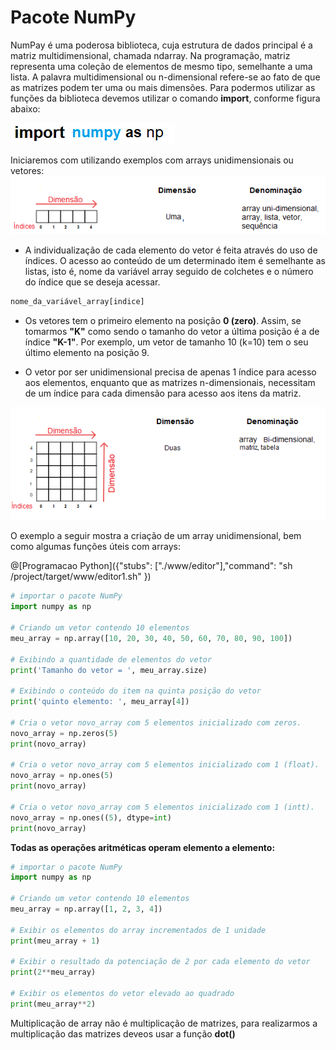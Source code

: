 # Pacote NumPy

NumPay é uma poderosa biblioteca, cuja estrutura de dados principal é a matriz multidimensional, chamada ndarray. Na programação, matriz representa uma coleção de elementos de mesmo tipo, semelhante a uma lista. A palavra multidimensional ou n-dimensional refere-se ao fato de que as matrizes podem ter uma ou mais dimensões. 
Para podermos utilizar as funções da biblioteca devemos utilizar o comando **import**, conforme figura abaixo:

![funcao](/imagens/import_numpy.png)

Iniciaremos com utilizando exemplos com arrays unidimensionais ou vetores:
![funcao](/imagens/vetor.png)

+ A individualização de cada elemento do vetor é feita através do uso de índices. O acesso ao conteúdo de um determinado item é semelhante as listas, isto é, nome da variável array seguido de colchetes e o número do índice que se deseja acessar.
``` python
nome_da_variável_array[indice]
```
+ Os vetores tem o primeiro elemento na posição **0 (zero)**. Assim, se tomarmos **"K"** como sendo o tamanho do vetor a última posição é a de índice **"K-1"**. Por exemplo, um vetor de tamanho 10 (k=10) tem o seu último elemento na posição 9.

+ O vetor por ser unidimensional precisa de apenas 1 índice para acesso aos elementos, enquanto que as matrizes n-dimensionais, necessitam de um índice para cada dimensão para acesso aos itens da matriz.

![funcao](/imagens/array.png)

O exemplo a seguir mostra  a criação de um array unidimensional, bem como algumas funções úteis com arrays:

@[Programacao Python]({"stubs": ["./www/editor"],"command": "sh /project/target/www/editor1.sh" })


``` python runnable
# importar o pacote NumPy
import numpy as np

# Criando um vetor contendo 10 elementos
meu_array = np.array([10, 20, 30, 40, 50, 60, 70, 80, 90, 100])

# Exibindo a quantidade de elementos do vetor
print('Tamanho do vetor = ', meu_array.size)

# Exibindo o conteúdo do item na quinta posição do vetor
print('quinto elemento: ', meu_array[4])

# Cria o vetor novo_array com 5 elementos inicializado com zeros.
novo_array = np.zeros(5)
print(novo_array)

# Cria o vetor novo_array com 5 elementos inicializado com 1 (float).
novo_array = np.ones(5)
print(novo_array)

# Cria o vetor novo_array com 5 elementos inicializado com 1 (intt).
novo_array = np.ones((5), dtype=int)
print(novo_array)
```
**Todas as operações aritméticas operam elemento a elemento:**
``` python runnable
# importar o pacote NumPy
import numpy as np

# Criando um vetor contendo 10 elementos
meu_array = np.array([1, 2, 3, 4])

# Exibir os elementos do array incrementados de 1 unidade
print(meu_array + 1)

# Exibir o resultado da potenciação de 2 por cada elemento do vetor
print(2**meu_array)

# Exibir os elementos do vetor elevado ao quadrado
print(meu_array**2)
```

Multiplicação de array não é multiplicação de matrizes, para realizarmos a multiplicação das matrizes deveos usar a função **dot()**
